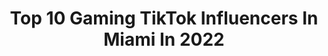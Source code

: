 ---
title: Top 10 Gaming TikTok Influencers In Miami In 2022
description: >-
  Find top gaming TikTok influencers in Miami in 2022. Most popular hashtags: #fyp #viral #foryou #foryoupage.
platform: TikTok
hits: 21
text_top: Discover the top-rated TikTok accounts on inBeat.
text_bottom: Our database has 21 TikTok influencers like this in Miami, United States for you to pitch.
profiles:
  - username: "mrcobas"
    fullname: >-
      Javi
    bio: >-
      🎥 Vlogs 🎮 Gaming 🌴23 Miami, Fl He/him | LatinX | Catholic ⬇️ LINKS
    location: "United States"
    followers: 151600
    engagement: 1341
    commentsToLikes: 0.035905
    id: ck8nbuz6ibp2c0j78xaxookvh
    verified: false
    hashtags: "#blackopscoldwar, #coldwar, #gaminglife, #valorantclips"
  - username: "thelogocombiner"
    fullname: >-
      Christian LoBello
    bio: >-
      I combine sports logos and more 😀👍🏼 📧 lobello043@gmail.com (BUSINESS)
    location: "United States"
    followers: 55600
    engagement: 990
    commentsToLikes: 0.124344
    id: ckb978f49pnp70j234l1tpkg7
    verified: false
    hashtags: "#duet, #nba, #notonething, #viral"
  - username: "curatedheat"
    fullname: >-
      Jordan Harris
    bio: >-
      ⬇️ Vintage & Content ⬇️ Instagram: @curatedheat www.curatedheat.shop FL🏝
    location: "United States"
    followers: 10900
    engagement: 704
    commentsToLikes: 0.092482
    id: ckblrh6ymit3m0j23q39yks37
    verified: false
    hashtags: "#foryour, #hype, #tiktok, #notforyou"
  - username: "305.mallu"
    fullname: >-
      💸
    bio: >-
      all my 4096 followers stay chillin 💯 Miami🌴🎯 17
    location: "United States"
    followers: 4096
    engagement: 1278
    commentsToLikes: 0.027191
    id: ckbq6ptxyt5kv0j23w9t9zu4z
    verified: false
    hashtags: "#rdcworld1, #thisisquitting, #playbyplay, #thesongofus"
  - username: "meyers.leonard"
    fullname: >-
      Meyers Leonard
    bio: >-
      🏀 Miami Heat 💛 Husband of @elleleonardofficial 🎮 Twitch Gamer
    location: "United States"
    followers: 39100
    engagement: 1384
    commentsToLikes: 0.016410
    id: ck8j9ko4anute0j78f7ppf28h
    verified: true
    hashtags: "#miamiheat, #dogsoftiktok, #fyp, #reallifeathome"
  - username: "_the_one_above_all_"
    fullname: >-
      The One Above All
    bio: >-
      Follow me for my shitty videos. Tik tok is ass. Face reveal at 1M
    location: "United States"
    followers: 16600
    engagement: 1718
    commentsToLikes: 0.048185
    id: ckb9h2xkg6ct90j23ij19mt93
    verified: false
    hashtags: "#help, #funny, #fun, #foryou"
  - username: "nikahola"
    fullname: >-
      Niklas Ahola
    bio: >-
      Real Estate 🏡 Naples, FL 🌴 @hellonaples
    location: "United States"
    followers: 2782
    engagement: 647
    commentsToLikes: 0.079172
    id: ck8tst70vrjgq0j78rrd9f67g
    verified: false
    hashtags: "#fyp, #modernwarfare, #ultramusic, #florida"
  - username: "fajahuno"
    fullname: >-
      Fajah Uno
    bio: >-
      YouTube: FajahUno Twitch: FajahUno Insta: FajahUno GiveAway King!
    location: "United States"
    followers: 176800
    engagement: 1005
    commentsToLikes: 0.030181
    id: ck8kd9xi24sfu0j78fiqzk84o
    verified: false
    hashtags: "#amongusgame, #win, #fortnite, #twitchstreamer"
  - username: "nessconsuegra"
    fullname: >-
      Nestor Consuegra Ponce
    bio: >-
      Entérate de todo lo qué pasa en mis redes sociales toca aquí arriba 👆
    location: "United States"
    followers: 28900
    engagement: 629
    commentsToLikes: 0.040214
    id: ckbl1j6c7yejm0j2390s70sw5
    verified: false
    hashtags: "#foryoupage, #cuba, #tiktokreviews, #foyoupage"
  - username: "jessik9204"
    fullname: >-
      Torres92
    bio: >-
      I can't find my talent🥺 📍305 🇨🇺🌸 🇺🇸🏖
    location: "United States"
    followers: 20400
    engagement: 429
    commentsToLikes: 0.026709
    id: ckcpfpfxygvvv0j230h1opb6z
    verified: false
    hashtags: "#foryou, #2020, #tiktokindia, #tiktoker"
---